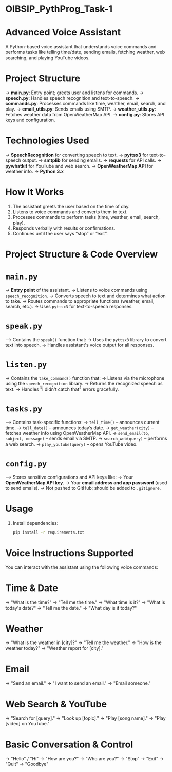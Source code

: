 # OIBSIP_PythProg_Task-1
# Advanced Voice Assistant

A Python-based voice assistant that understands voice commands and performs tasks like telling time/date, sending emails, fetching weather, web searching, and playing YouTube videos.

# Project Structure

-> **main.py**: Entry point; greets user and listens for commands.
-> **speech.py**: Handles speech recognition and text-to-speech.
-> **commands.py**: Processes commands like time, weather, email, search, and play.
-> **email_utils.py**: Sends emails using SMTP.
-> **weather_utils.py**: Fetches weather data from OpenWeatherMap API.
-> **config.py**: Stores API keys and configuration.

# Technologies Used

-> **SpeechRecognition** for converting speech to text.
-> **pyttsx3** for text-to-speech output.
-> **smtplib** for sending emails.
-> **requests** for API calls.
-> **pywhatkit** for YouTube and web search.
-> **OpenWeatherMap API** for weather info.
-> **Python 3.x**

# How It Works

1. The assistant greets the user based on the time of day.
2. Listens to voice commands and converts them to text.
3. Processes commands to perform tasks (time, weather, email, search, play).
4. Responds verbally with results or confirmations.
5. Continues until the user says “stop” or “exit”.

# Project Structure & Code Overview

# `main.py`
-> **Entry point** of the assistant.
-> Listens to voice commands using `speech_recognition`.
-> Converts speech to text and determines what action to take.
-> Routes commands to appropriate functions (weather, email, search, etc.).
-> Uses `pyttsx3` for text-to-speech responses.

# `speak.py`
--> Contains the `speak()` function that:
  -> Uses the `pyttsx3` library to convert text into speech.
  -> Handles assistant's voice output for all responses.

# `listen.py`
-> Contains the `take_command()` function that:
  -> Listens via the microphone using the `speech_recognition` library.
  -> Returns the recognized speech as text.
  -> Handles "I didn't catch that" errors gracefully.

# `tasks.py`
--> Contains task-specific functions:
  -> `tell_time()` – announces current time.
  -> `tell_date()` – announces today’s date.
  -> `get_weather(city)` – fetches weather info using OpenWeatherMap API.
  -> `send_email(to, subject, message)` – sends email via SMTP.
  -> `search_web(query)` – performs a web search.
  -> `play_youtube(query)` – opens YouTube video.

# `config.py`
--> Stores sensitive configurations and API keys like:
  -> Your **OpenWeatherMap API key**.
  -> Your **email address and app password** (used to send emails).
-> Not pushed to GitHub; should be added to `.gitignore`.

# Usage

1. Install dependencies:

   ```bash
   pip install -r requirements.txt

# Voice Instructions Supported

You can interact with the assistant using the following voice commands:

# Time & Date
-> "What is the time?"
-> "Tell me the time."
-> "What time is it?"
-> "What is today's date?"
-> "Tell me the date."
-> "What day is it today?"

# Weather
-> "What is the weather in [city]?"
-> "Tell me the weather."
-> "How is the weather today?"
-> "Weather report for [city]."

# Email
-> "Send an email."
-> "I want to send an email."
-> "Email someone."

# Web Search & YouTube
-> "Search for [query]."
-> "Look up [topic]."
-> "Play [song name]."
-> "Play [video] on YouTube."

# Basic Conversation & Control
-> "Hello" / "Hi"
-> "How are you?"
-> "Who are you?"
-> "Stop"
-> "Exit"
-> "Quit"
-> "Goodbye"

